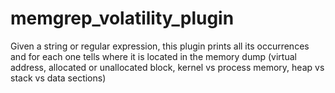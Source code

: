 # memgrep_volatility_plugin
Given a string or regular expression, this plugin prints all its occurrences and for each one tells where it is located in the memory dump  (virtual address, allocated or unallocated block, kernel vs process memory, heap vs stack vs data sections)
